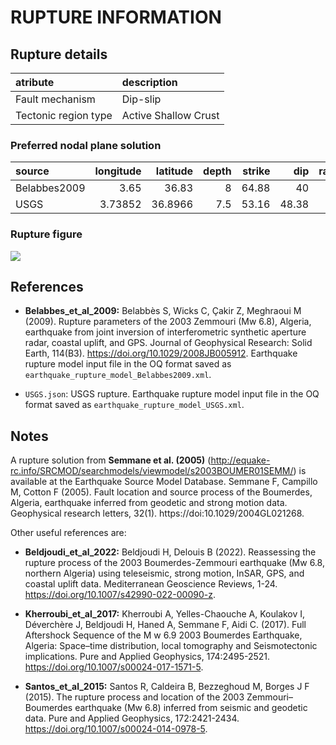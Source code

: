 # RUPTURE INFORMATION
    
## Rupture details

| atribute             | description          |
|:---------------------|:---------------------|
| Fault mechanism      | Dip-slip             |
| Tectonic region type | Active Shallow Crust |

### Preferred nodal plane solution

| source       |   longitude |   latitude |   depth |   strike |   dip |   rake |   mag |
|:-------------|------------:|-----------:|--------:|---------:|------:|-------:|------:|
| Belabbes2009 |     3.65    |    36.83   |     8   |    64.88 | 40    |     90 |   6.8 |
| USGS         |     3.73852 |    36.8966 |     7.5 |    53.16 | 48.38 |     90 |   6.8 |

### Rupture figure

![](earthquake_ruptures.png)

## References

- **Belabbes_et_al_2009:** Belabbès S, Wicks C, Çakir Z, Meghraoui M (2009). Rupture parameters of the 2003 Zemmouri (Mw 6.8), Algeria, earthquake from joint inversion of interferometric synthetic aperture radar, coastal uplift, and GPS. Journal of Geophysical Research: Solid Earth, 114(B3). https://doi.org/10.1029/2008JB005912. Earthquake rupture model input file in the OQ format saved as `earthquake_rupture_model_Belabbes2009.xml`.

- `USGS.json`: USGS rupture. Earthquake rupture model input file in the OQ format saved as `earthquake_rupture_model_USGS.xml`.

## Notes

A rupture solution from **Semmane et al. (2005)** (http://equake-rc.info/SRCMOD/searchmodels/viewmodel/s2003BOUMER01SEMM/) is available at the Earthquake Source Model Database. Semmane F, Campillo M, Cotton F (2005). Fault location and source process of the Boumerdes, Algeria, earthquake inferred from geodetic and strong motion data. Geophysical research letters, 32(1). https://doi:10.1029/2004GL021268.

Other useful references are:

- **Beldjoudi_et_al_2022:** Beldjoudi H, Delouis B (2022). Reassessing the rupture process of the 2003 Boumerdes-Zemmouri earthquake (Mw 6.8, northern Algeria) using teleseismic, strong motion, InSAR, GPS, and coastal uplift data. Mediterranean Geoscience Reviews, 1-24. https://doi.org/10.1007/s42990-022-00090-z.

- **Kherroubi_et_al_2017:** Kherroubi A, Yelles-Chaouche A, Koulakov I, Déverchère J, Beldjoudi H, Haned A, Semmane F, Aidi C. (2017). Full Aftershock Sequence of the M w 6.9 2003 Boumerdes Earthquake, Algeria: Space–time distribution, local tomography and Seismotectonic implications. Pure and Applied Geophysics, 174:2495-2521. https://doi.org/10.1007/s00024-017-1571-5.

- **Santos_et_al_2015:** Santos R, Caldeira B, Bezzeghoud M, Borges J F (2015). The rupture process and location of the 2003 Zemmouri–Boumerdes earthquake (Mw 6.8) inferred from seismic and geodetic data. Pure and Applied Geophysics, 172:2421-2434. https://doi.org/10.1007/s00024-014-0978-5.
